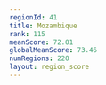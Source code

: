 ```yaml
---
regionId: 41
title: Mozambique
rank: 115
meanScore: 72.01
globalMeanScore: 73.46
numRegions: 220
layout: region_score
---
```

